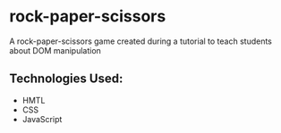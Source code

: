 # rock-paper-scissors

A rock-paper-scissors game created during a tutorial to teach students about DOM manipulation

## Technologies Used:
* HMTL
* CSS
* JavaScript
